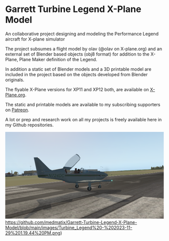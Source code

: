 # Garrett Turbine Legend X-Plane Model
 An collaborative project designing and modeling the Performance Legend aircraft for X-plane simulator 

The project subsumes a flight model by olav (@olav on X-plane.org) and an external set of Blender based objects (obj8 format) for addition to the X-Plane, Plane Maker definition of the Legend.

In addition a static set of Blender models and a 3D printable model are included in the project based on the objects developed from Blender originals.

The flyable X-Plane versions for XP11 and XP12 both, are available on [X-Plane.org](tbd).

The static and printable models are available to my subscribing supporters on [Patreon](https://www.patreon.com/medmatix).

A lot or prep and research work on all my projects is freely available here in my Github repositories. 

![Legend](https://github.com/medmatix/Garrett-Turbine-Legend-X-Plane-Model/blob/main/images/Turbine_Legend%20-%202023-11-29%201.19.44%20PM.png)https://github.com/medmatix/Garrett-Turbine-Legend-X-Plane-Model/blob/main/images/Turbine_Legend%20-%202023-11-29%201.19.44%20PM.png)

